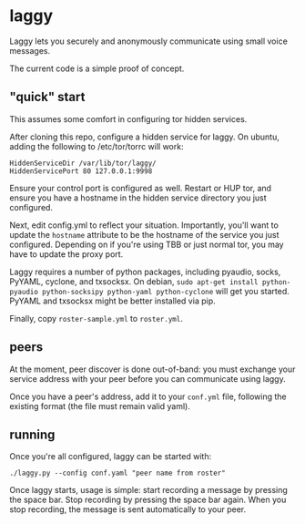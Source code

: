 # laggy

Laggy lets you securely and anonymously communicate using small voice messages.

The current code is a simple proof of concept.

## "quick" start

This assumes some comfort in configuring tor hidden services.

After cloning this repo, configure a hidden service for laggy. On ubuntu, adding the following to /etc/tor/torrc will work:

    HiddenServiceDir /var/lib/tor/laggy/
    HiddenServicePort 80 127.0.0.1:9998

Ensure your control port is configured as well. Restart or HUP tor, and ensure you have a hostname in the hidden service directory you just configured.

Next, edit config.yml to reflect your situation. Importantly, you'll want to update the `hostname` attribute to be the hostname of the service you just configured. Depending on if you're using TBB or just normal tor, you may have to update the proxy port.

Laggy requires a number of python packages, including pyaudio, socks, PyYAML, cyclone, and txsocksx. On debian, `sudo apt-get install python-pyaudio python-socksipy python-yaml python-cyclone` will get you started. PyYAML and txsocksx might be better installed via pip.

Finally, copy `roster-sample.yml` to `roster.yml`.

## peers

At the moment, peer discover is done out-of-band: you must exchange your service address with your peer before you can communicate using laggy.

Once you have a peer's address, add it to your `conf.yml` file, following the existing format (the file must remain valid yaml).

## running

Once you're all configured, laggy can be started with:

    ./laggy.py --config conf.yaml "peer name from roster"

Once laggy starts, usage is simple: start recording a message by pressing the space bar. Stop recording by pressing the space bar again. When you stop recording, the message is sent automatically to your peer.
